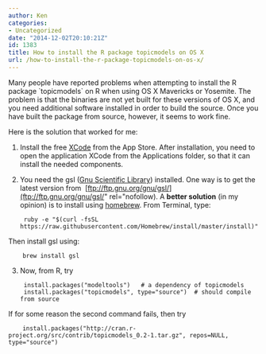 ```yaml
---
author: Ken
categories:
- Uncategorized
date: "2014-12-02T20:10:21Z"
id: 1383
title: How to install the R package topicmodels on OS X
url: /how-to-install-the-r-package-topicmodels-on-os-x/
---
```

Many people have reported problems when attempting to install the R package \`topicmodels\` on R when using OS X Mavericks or Yosemite. The problem is that the binaries are not yet built for these versions of OS X, and you need additional software installed in order to build the source. Once you have built the package from source, however, it seems to work fine.

Here is the solution that worked for me:

1. Install the free [XCode](https://macappsto.re/gb/Bk9QD.m) from the App Store. After installation, you need to open the application XCode from the Applications folder, so that it can install the needed components.
2. You need the gsl ([Gnu Scientific Library](http://www.gnu.org/software/gsl/)) installed. One way is to get the latest version from  [ftp://ftp.gnu.org/gnu/gsl/](ftp://ftp.gnu.org/gnu/gsl/" rel="nofollow). A **better solution** (in my opinion) is to install using [homebrew](http://brew.sh/). From Terminal, type:

        ruby -e "$(curl -fsSL https://raw.githubusercontent.com/Homebrew/install/master/install)"
Then install gsl using:

        brew install gsl

3. Now, from R, try

        install.packages("modeltools")   # a dependency of topicmodels
        install.packages("topicmodels", type="source")  # should compile from source

  If for some reason the second command fails, then try

        install.packages("http://cran.r-project.org/src/contrib/topicmodels_0.2-1.tar.gz", repos=NULL, type="source")

